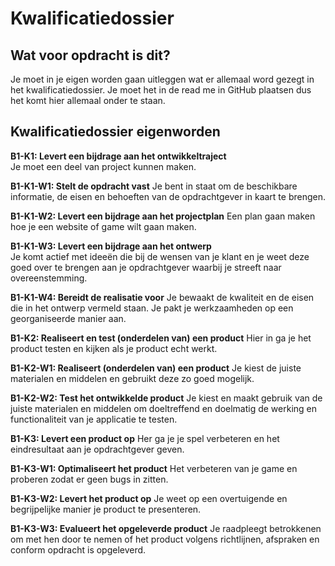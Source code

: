 Kwalificatiedossier
=====================

Wat voor opdracht is dit?
-------------------------

Je moet in je eigen worden gaan uitleggen wat er allemaal word gezegt in het kwalificatiedossier.
Je moet het in de read me in GitHub plaatsen dus het komt hier allemaal onder te staan.

Kwalificatiedossier eigenworden
-----------------

**B1-K1:  Levert een bijdrage aan het ontwikkeltraject**<br>
Je moet een deel van project kunnen maken.


**B1-K1-W1:  Stelt de opdracht vast**
Je bent in staat om de beschikbare informatie, de eisen en behoeften van de opdrachtgever in kaart te brengen.


**B1-K1-W2:  Levert een bijdrage aan het projectplan**
Een plan gaan maken hoe je een website of game wilt gaan maken.


**B1-K1-W3:  Levert een bijdrage aan het ontwerp**   
Je komt actief met ideeën die bij de wensen van je klant en je weet deze goed over te brengen aan je opdrachtgever waarbij je streeft naar overeenstemming.


**B1-K1-W4:  Bereidt de realisatie voor**
Je bewaakt de kwaliteit en de eisen die in het ontwerp vermeld staan.
Je pakt je werkzaamheden op een georganiseerde manier aan.


**B1-K2:  Realiseert en test (onderdelen van) een product**
Hier in ga je het product testen en kijken als je product echt werkt.


**B1-K2-W1:  Realiseert (onderdelen van) een product**
Je kiest de juiste materialen en middelen en gebruikt deze zo goed mogelijk.


**B1-K2-W2:  Test het ontwikkelde product**
Je kiest en maakt gebruik van de juiste materialen en middelen om doeltreffend en doelmatig de werking en functionaliteit van je applicatie te testen.

 
**B1-K3:  Levert een product op**
Her ga je je spel verbeteren en het eindresultaat aan je opdrachtgever geven.


**B1-K3-W1:  Optimaliseert het product**
Het verbeteren van je game en proberen zodat er geen bugs in zitten.


**B1-K3-W2:  Levert het product op**
Je weet op een overtuigende en begrijpelijke manier je product te presenteren.


**B1-K3-W3:  Evalueert het opgeleverde product**
Je raadpleegt betrokkenen om met hen door te nemen of het product volgens richtlijnen, afspraken en conform opdracht is opgeleverd.
